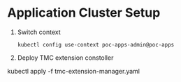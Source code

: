 # Application Cluster Setup

1. Switch context
   ```
   kubectl config use-context poc-apps-admin@poc-apps
   ```
2. Deploy TMC extension constoller

kubectl apply -f tmc-extension-manager.yaml
